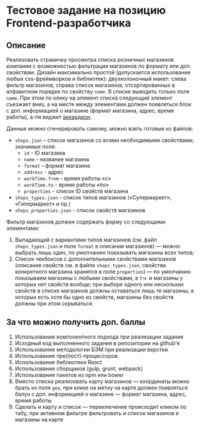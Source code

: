 # Тестовое задание на позицию Frontend-разработчика

## Описание

Реализовать страничку просмотра списка розничных магазинов компании с возможностью фильтрации магазинов по формату или доп. свойствам. Дизайн максимально простой (допускается использование любых css-фреймворков и библиотек): двухколоночный макет: слева фильтр магазинов, справа список магазинов, отсортированных в алфавитном порядке по свойству ```name```. В списке выводить только поле ```name```. При этом по клику на элемент списка следующий элемент съезжает вниз, а на месте между элементами должен появляться блок с доп. информацией о магазине (формат магазина, адрес, время работы), а-ля виджет [аккардион](https://jqueryui.com/accordion/).

Данные можно сгенерировать самому, можно взять готовые из файлов:

* ```shops.json``` – список магазинов со всеми необходимыми свойствами; значимые поля:
  * ```id``` - ID магазина
  * ```name``` - название магазина
  * ```format``` - формат магазина
  * ```address``` - адрес
  * ```workTime.from``` - время работы «с»
  * ```workTime.to``` - время работы «по»
  * ```properties``` - список ID свойств магазина
* ```shops_types.json``` - список типов магазинов («Супермаркет», «Гипермаркет» и пр.)
* ```shops_properties.json``` - список свойств магазинов

Фильтр магазинов должен содержать форму со следующими элементами:

1. Выпадающий с вариантами типов магазинов (см. файл ```shops_types.json``` и поле ```format``` в описании магазинов) — можно выбрать лишь один, по умолчанию показывать магазины всех типов;
2. Список чекбоксов с дополнительными свойствами магазинов (описание свойств см. в файле ```shops_types.json```, свойства конкретного магазина хранятся в поле ```properties```) — по умолчанию показываем магазины с любыми свойствами, в т.ч. и магазины у которых нет свойств вообще; при выборе одного или нескольких свойств в списке магазинов должны оставаться лишь те магазины, в которых есть хотя бы одно из свойств, магазины без свойств должны при этом скрываться.

## За что можно получить доп. баллы

1. Использование компонентного подхода при реализации задания
2. Исходный код выполненного задания в репозитории на github'е
3. Использование методологии БЭМ при реализации верстки
4. Использование пре(пост)-процессоров
5. Использование библиотеки React
6. Использование сборщиков (gulp, grunt, webpack)
7. Использование пакетов из npm или bower
8. Вместо списка реализовать карту магазинов — координаты можно брать из поля ```geo```, при клике на метку на карте должен появляться балун с доп. информацией о магазине — формат магазина, адрес, время работы
9. Сделать и карту и список — переключение происходит кликом по табу, при активном фильтре фильтровать и список магазинов и магазины на карте
